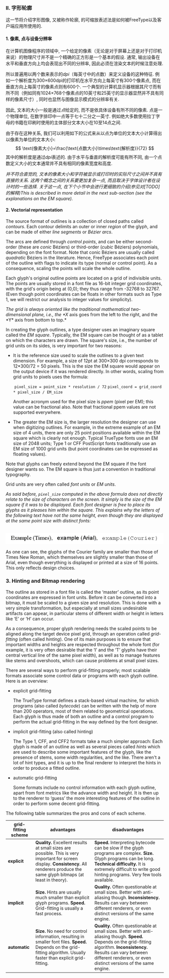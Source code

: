 ### II. 字形轮廓

这一节将介绍字形图像, 又被称作轮廓, 的可缩放表述法是如何被FreeType以及客户端应用所使用的.

#### 1. 像素, 点与设备分辨率

在计算机图像程序的领域中, 一个给定的像素（无论是对于屏幕上还是对于打印机来说）的物理尺寸并不是一个精确的正方形是一个基本的假设. 通常, 输出设备在水平和垂直方向上均会表现出不同的分辨率, 因此必须在渲染文本的时候注意处理.

所以普遍用以两个数来表示的*dpi*（每英寸中的点数）来定义设备的这种特征. 例如一个解析度为300×600dpi的打印机在水平方向上每英寸有300个像素点, 而在垂直方向上每英寸的像素点则有600个. 一个典型的计算机显示器根据其尺寸而有所不同（例如同有1024×768个像素点的10英寸和25英寸的显示器显然并不具有同样的像素尺寸）, 同时也显然与图像显示模式的分辨率有关.

因此, 文本的大小一般是通过*点*给定的, 而不是依具体设备有所不同的像素. 点是一个物理单位, 在数字排印中一点等于七十二分之一英寸. 例如绝大多数使用拉丁字母的书籍在印刷时使用的主体部分文本大小在10至14点之间.

由于存在这种关系, 我们可以利用如下的公式来从以点为单位的文本大小计算得出以像素为单位的文本大小:
$$
\text{像素大小}=\frac{\text{点数大小}\times\text{解析度}}{72}
$$
其中的解析度是通过*dpi*表述的. 由于水平与垂直的解析度可能有所不同, 由一个点数定义大小的文本通常并不具有相同的像素宽度和高度.

*并不符合直觉的, 文本的像素大小和字符被显示或打印时的实际尺寸之间并不具有直接的关系. 这两个概念之间的关系要更加复杂一点, 而且取决于字体设计者在设计时的一些选择.  关于这一点, 在下个小节中会进行更细致的介绍(参见对[TODO]的解释)This is described in more detail in the next sub-section (see the explanations on the EM square).*

#### 2. Vectorial representation

The source format of outlines is a collection of closed paths called            *contours*.  Each contour delimits an outer or            inner *region* of the glyph, and can be made of            either *line segments* or *Bézier            arcs*.

The arcs are defined through *control points*, and            can be either second-order (these are *conic*            Béziers) or third-order (*cubic*            Béziers) polynomials, depending on the font format.            Note that conic Béziers are usually called            *quadratic* Béziers in the literature.            Hence, FreeType associates each point of the outline with            flags to indicate its type (normal or control point).  As            a consequence, scaling the points will scale the whole            outline.

Each glyph's original outline points are located on a            grid of indivisible units.  The points are usually stored            in a font file as 16-bit integer grid coordinates, with            the grid's origin being at (0,0); they thus range from            -32768 to 32767.  (Even though point coordinates can            be floats in other formats such as Type 1, we will            restrict our analysis to integer values for            simplicity).

*The grid is always oriented like the traditional              mathematical two-dimensional plane, i.e.,              the \*X* axis goes from the left to the right,              and the \*Y* axis from bottom to top.*

In creating the glyph outlines, a type designer uses an            imaginary square called the *EM square*.            Typically, the EM square can be thought of as a tablet on            which the characters are drawn.  The square's size, i.e.,            the number of grid units on its sides, is very important            for two reasons:

- It is the reference size used to scale the outlines                to a given text dimension.  For example, a size of                12pt at 300×300 dpi corresponds to                12*300/72 = 50 pixels.  This is the                size the EM square would appear on the output device                if it was rendered directly.  In other words, scaling                from grid units to pixels uses the formula:

  ​                `pixel_size = point_size * resolution / 72`
  ​                `pixel_coord = grid_coord * pixel_size / EM_size`              

  Another acronym used for the pixel size              is *ppem* (pixel per EM); this value can be              fractional also.  Note that fractional ppem values are              not supported everywhere.

- The greater the EM size is, the larger resolution the                designer can use when digitizing outlines.  For                example, in the extreme example of an EM size of                4 units, there are only 25 point positions                available within the EM square which is clearly not                enough.  Typical TrueType fonts use an EM size of                2048 units; Type 1 or CFF PostScript fonts                traditionally use an EM size of 1000 grid units                (but point coordinates can be expressed as floating                values).

Note that glyphs can freely extend beyond the EM square            if the font designer wants so.  The EM square is thus just            a convention in traditional typography.

Grid units are very often called *font units*            or *EM units*.

*As said before, `pixel_size` computed in              the above formula does not directly relate to the size              of characters on the screen.  It simply is the size of              the EM square if it was to be displayed.  Each font              designer is free to place its glyphs as it pleases him              within the square.  This explains why the letters of the              following text have not the same height, even though              they are displayed at the same point size with distinct              fonts:*

​            ![字体高度之间的比较](body_comparison.png)          

As one can see, the glyphs of the Courier family are            smaller than those of Times New Roman, which themselves            are slightly smaller than those of Arial, even though            everything is displayed or printed at a size of            16 points.  This only reflects design choices.

### 3. Hinting and Bitmap rendering

The outline as stored in a font file is called the            ‘master’ outline, as its point coordinates are            expressed in font units.  Before it can be converted into            a bitmap, it must be scaled to a given size and            resolution.  This is done with a very simple            transformation, but especially at small sizes undesirable            artifacts can appear, in particular stems of different            width or height in letters like ‘E’ or            ‘H’ can occur.

As a consequence, proper glyph rendering needs the scaled            points to be aligned along the target device pixel grid,            through an operation called *grid-fitting* (often            called *hinting*).  One of its main purposes is to            ensure that important widths and heights are respected            throughout the whole font (for example, it is very often            desirable that the ‘I’ and the ‘T’            glyphs have their central vertical line of the same pixel            width), as well as to manage features like stems and            overshoots, which can cause problems at small pixel            sizes.

There are several ways to perform grid-fitting properly;            most scalable formats associate some control data or            programs with each glyph outline.  Here is an            overview:

- explicit grid-fitting

  The TrueType format defines a stack-based virtual                machine, for which programs (also                called *bytecode*) can be written with the help                of more than 200 operators, most of them related                to geometrical operations.  Each glyph is thus made of                both an outline and a control program to perform the                actual grid-fitting in the way defined by the font                designer.

- implicit grid-fitting (also called hinting)

  The Type 1, CFF, and CFF2 formats take a much                simpler approach: Each glyph is made of an outline as                well as several pieces called *hints* which are                used to describe some important features of the glyph,                like the presence of stems, some width regularities,                and the like.  There aren't a lot of hint types, and                it is up to the final renderer to interpret the hints                in order to produce a fitted outline.

- automatic grid-fitting

  Some formats include no control information with each                glyph outline, apart from font metrics like the                advance width and height.  It is then up to the                renderer to ‘guess’ the more interesting                features of the outline in order to perform some                decent grid-fitting.

The following table summarizes the pros and cons of each            scheme.

| **grid-fitting scheme** | **advantages**                                               | **disadvantages**                                            |
| ----------------------- | ------------------------------------------------------------ | ------------------------------------------------------------ |
| **explicit**            | **Quality.**  Excellent results at small sizes                    are possible.  This is very important for screen                    display.                   **Consistency.**  All renderers produce the                    same glyph bitmaps (at least in theory). | **Speed.**  Interpreting bytecode can be slow                    if the glyph programs are complex.                   **Size.**  Glyph programs can be long.                                  **Technical difficulty.**  It is extremely                    difficult to write good hinting programs.  Very                    few tools available. |
| **implicit**            | **Size.**  Hints are usually much smaller than                    explicit glyph programs.                   **Speed.**  Grid-fitting is usually a fast                    process. | **Quality.**  Often questionable at small                    sizes.  Better with anti-aliasing though.                   **Inconsistency.**  Results can vary between                    different renderers, or even distinct versions of                    the same engine. |
| **automatic**           | **Size.**  No need for control information,                    resulting in smaller font files.                                  **Speed.**  Depends on the grid-fitting                    algorithm.  Usually faster than explicit                    grid-fitting. | **Quality.**  Often questionable at small                    sizes.  Better with anti-aliasing though.                   **Speed.**  Depends on the grid-fitting                    algorithm.                          **Inconsistency.**  Results can vary between                    different renderers, or even distinct versions                    of the same engine. |